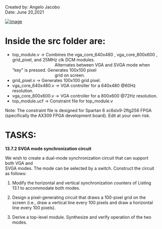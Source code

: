 Created by: Angelo Jacobo  
Date: June 20,2021  

[![image](https://user-images.githubusercontent.com/87559347/126273193-e4d22fed-1cce-43b1-8a4c-6ec13fa92519.png)](https://youtu.be/i9pqRbqkYB4)

# Inside the src folder are:    
* top_module.v -> Combines the vga_core_640x480 , vga_core_800x600 , grid_pixel, and 25MHz clk DCM modules.   
&emsp;&emsp;&emsp;&emsp;&emsp;&emsp;&emsp;&emsp;&emsp;&emsp;Alternates between VGA and SVGA mode when "key" is pressed. Generates 100x100 pixel  
&emsp;&emsp;&emsp;&emsp;&emsp;&emsp;&emsp;&emsp;&emsp;&emsp;grid on screen.  
* grid_pixel.v -> Generates 100x100 grid pixel.	  
* vga_core_640x480.v -> VGA controller for a 640x480 @60Hz resolution.  
* vga_core_800x600.v -> VGA controller for a 800x600 @72Hz resolution.  
* top_module.ucf -> Constraint file for top_module.v   

Note: The constraint file is designed for Spartan 6 xc6slx9-2ftg256 FPGA (specifically the AX309 FPGA development board). Edit at your own risk.

# TASKS:
**13.7.2 SVGA mode synchronization circuit** 

We wish to create a dual-mode synchronization circuit that can support both VGA and   
SVGA modes. The mode can be selected by a switch. Construct the circuit as follows:   

1. Modify the horizontal and vertical synchronization counters of Listing 13.1 to accommodate both modes. 

2. Design a pixel-generating circuit that draws a 100-pixel grid on the screen (i.e., draw 
	a vertical line every 100 pixels and draw a horizontal line every 100 pixels). 

3. Derive a top-level module. Synthesize and verify operation of the two modes.

